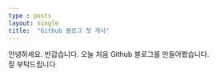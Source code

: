 ```yaml
---
type : posts
layout: single
title:  "Github 블로그 첫 개시"
---
```


안녕하세요. 반갑습니다. 오늘 처음 Github 블로그를 만들어봤습니다.  
잘 부탁드립니다
